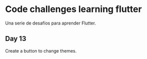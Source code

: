 # Code challenges learning flutter

Una serie de desafíos para aprender Flutter.

## Day 13

Create a button to change themes.

